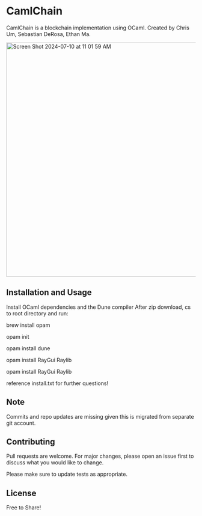 # CamlChain

CamlChain is a blockchain implementation using OCaml. 
Created by Chris Um, Sebastian DeRosa, Ethan Ma. 

<img width="624" alt="Screen Shot 2024-07-10 at 11 01 59 AM" src="https://github.com/ethitopia/camlchain/assets/168043871/ea59b430-764d-4564-9a6f-43ed4b4f4fd0">

## Installation and Usage

Install OCaml dependencies and the Dune compiler 
After zip download, cs to root directory and run: 

 brew install opam

 opam init 

 opam install dune

 opam install RayGui Raylib

 opam install RayGui Raylib

reference install.txt for further questions! 

## Note

Commits and repo updates are missing given this is migrated from separate git account.

## Contributing

Pull requests are welcome. For major changes, please open an issue first
to discuss what you would like to change.

Please make sure to update tests as appropriate.

## License

Free to Share! 
